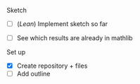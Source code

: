 Sketch
- [ ] (*Lean*) Implement sketch so far
- [ ] See which results are already in mathlib



Set up
- [X] Create repository + files
- [ ] Add outline  